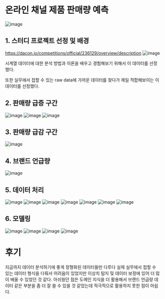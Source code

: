 # 온라인 채널 제품 판매량 예측
![image](https://github.com/gunheee-leee/Baf_Sales_Prediction/assets/143998370/370fa547-cc73-4161-9a81-9a01841b2703)

## 1. 스터디 프로젝트 선정 및 배경
https://dacon.io/competitions/official/236129/overview/description
![image](https://github.com/gunheee-leee/Baf_Sales_Prediction/assets/143998370/05df1ebf-a9e0-4f5d-b69f-5845e4b0a61f)

시계열 데이터에 대한 분석 방법과 이론을 배우고 경험해보기 위해서 이 데이터를 선정했다.

또한 실무에서 접할 수 있는 raw data에 가까운 데이터를 찾다가 제일 적합해보이는 이 데이터를 선정했다.

## 2. 판매량 급증 구간
![image](https://github.com/gunheee-leee/Baf_Sales_Prediction/assets/143998370/18bb2838-761b-423d-9fff-dc9b366498aa)
![image](https://github.com/gunheee-leee/Baf_Sales_Prediction/assets/143998370/01693a03-d1ca-4a02-b9de-3f415ca0a1dc)
![image](https://github.com/gunheee-leee/Baf_Sales_Prediction/assets/143998370/467d3eec-86f2-4f61-85a2-97337990abf0)

## 3. 판매량 급감 구간
![image](https://github.com/gunheee-leee/Baf_Sales_Prediction/assets/143998370/66e15b63-bbf2-46b1-a11a-c0aa9cbf548d)

## 4. 브랜드 언급량
![image](https://github.com/gunheee-leee/Baf_Sales_Prediction/assets/143998370/6a5dee99-0476-4139-be09-1d560acfa1dd)

## 5. 데이터 처리
![image](https://github.com/gunheee-leee/Baf_Sales_Prediction/assets/143998370/a3befac6-00b8-4bf1-870b-cf0522e2b027)
![image](https://github.com/gunheee-leee/Baf_Sales_Prediction/assets/143998370/10d7ca0c-75e8-4dac-8309-d5c12fd8b0ba)
![image](https://github.com/gunheee-leee/Baf_Sales_Prediction/assets/143998370/a363747d-2ad3-4685-8698-6a79b773e747)
![image](https://github.com/gunheee-leee/Baf_Sales_Prediction/assets/143998370/529b718d-79f1-4894-9429-e463e36c972d)
![image](https://github.com/gunheee-leee/Baf_Sales_Prediction/assets/143998370/70734a14-ce29-41b5-b30a-59499a4036e4)
![image](https://github.com/gunheee-leee/Baf_Sales_Prediction/assets/143998370/6bec192d-015e-4d01-bc2c-2d9e9c19fb47)
![image](https://github.com/gunheee-leee/Baf_Sales_Prediction/assets/143998370/dc3ec26d-c783-40e7-ac08-fa0bd8a64e14)

## 6. 모델링
![image](https://github.com/gunheee-leee/Baf_Sales_Prediction/assets/143998370/a105dde3-e02e-4d12-972b-b72ffad9266c)
![image](https://github.com/gunheee-leee/Baf_Sales_Prediction/assets/143998370/aa96a35d-b6de-4f5c-9393-dbcdba754a92)
![image](https://github.com/gunheee-leee/Baf_Sales_Prediction/assets/143998370/2c98bf8c-9c77-4c7d-8fa4-95f4f7236346)
![image](https://github.com/gunheee-leee/Baf_Sales_Prediction/assets/143998370/4f4abfff-1861-475c-ad83-7d2d47ad2cd9)

# 후기
지금까지 데이터 분석하기에 좋게 정형화된 데이터들만 다루다 실제 실무에서 접할 수 있는 데이터 형식을 다뤄서 어려움이 있었지만 이상치 탐지 및 데이터 보정에 있어 더 많이 배울 수 있었던 것 같다.
아쉬웠던 점은 도메인 지식을 더 활용해서 브랜드 언급량 데이터 같은 부분을 좀 더 잘 쓸 수 있을 것 같았는데 적극적으로 활용하지 못한 점이 아쉽다.

